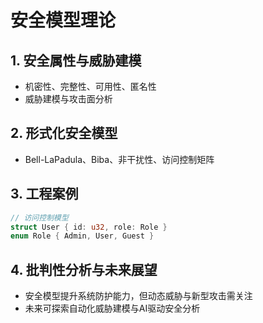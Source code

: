 # 安全模型理论

## 1. 安全属性与威胁建模

- 机密性、完整性、可用性、匿名性
- 威胁建模与攻击面分析

## 2. 形式化安全模型

- Bell-LaPadula、Biba、非干扰性、访问控制矩阵

## 3. 工程案例

```rust
// 访问控制模型
struct User { id: u32, role: Role }
enum Role { Admin, User, Guest }
```

## 4. 批判性分析与未来展望

- 安全模型提升系统防护能力，但动态威胁与新型攻击需关注
- 未来可探索自动化威胁建模与AI驱动安全分析
